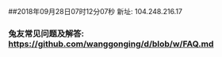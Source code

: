 ##2018年09月28日07时12分07秒 新址: 104.248.216.17
### 兔友常见问题及解答: https://github.com/wanggonging/d/blob/w/FAQ.md
